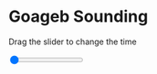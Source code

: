 <h1>Goageb Sounding</h1>
<p>Drag the slider to change the time</p>

<div class="slidecontainer">
<input oninput='setImage(this)' class="slider" type="range" min="0" max="9" value="0" step="1" />
<img id='img'/>
</div>

<script>
var img = document.getElementById('img');
var img_array = ['/assets/images/skwt/skd_goageb_wrfout_d01_2020-05-30_12:00:00.png',
'/assets/images/skwt/skd_goageb_wrfout_d01_2020-05-30_18:00:00.png',
'/assets/images/skwt/skd_goageb_wrfout_d01_2020-05-31_00:00:00.png',
'/assets/images/skwt/skd_goageb_wrfout_d01_2020-05-31_06:00:00.png',
'/assets/images/skwt/skd_goageb_wrfout_d01_2020-05-31_12:00:00.png',
'/assets/images/skwt/skd_goageb_wrfout_d01_2020-05-31_18:00:00.png',
'/assets/images/skwt/skd_goageb_wrfout_d01_2020-06-01_00:00:00.png',
'/assets/images/skwt/skd_goageb_wrfout_d01_2020-06-01_06:00:00.png',
'/assets/images/skwt/skd_goageb_wrfout_d01_2020-06-01_12:00:00.png',];
function setImage(obj)
{
        var value = obj.value;
        img.src = img_array[value];

}
</script>
